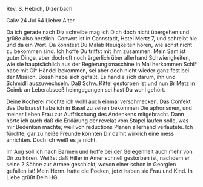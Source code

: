 Rev. S. Hebich, Dizenbach

 Calw 24 Jul 64
Lieber Alter

Da ich gerade nach Diz schreibe mag ich Dich doch nicht übergehen und grüße also herzlich. Convert ist in Cannstadt, Hotel Mertz 7, und schreibt hie und da ein Wort. Da könntest Du Malab Neuigkeiten hören, wie sonst nicht zu bekommen sind. Ich hoffe Du triffst mit ihm zusammen. Mein Sam ist guter Dinge, aber doch oft noch ärgerlich über allerhand Schwierigkeiten, wie sie hauptsächlich aus der Regierungsmaschine in Mal herkommen Schl<unk>* habe mit Gl<asson>* Händel bekommen, sei aber doch nicht wieder ganz fest bei der Mission. Bossh habe sich gefaßt. Es handle sich darum, ihn und Schmidli auszuwechseln. Daß Schw. Kittel gestorben ist und nun Br Metz in Coimb an Leberabsceß heimgegangen sei hast Du wohl gehört.

Deine Kocherei möchte ich wohl auch einmal verschmecken. Das Confekt das Du braust habe ich in Basel zu sehen bekommen Die aphorismen, und meiner lieben Frau zur Auffrischung des Andenkens mitgebracht. Dann hörte ich auch daß die Erklärung der revelat vom Stapel laufen solle, was mir Bedenken machte; weil von reductions Planen allerhand verlautete. Ich fürchte, gar zu heiße Freunde könnten Dir damit wirklich eine mess anrichten. Doch ich weiß es ja nicht.

Im Aug soll ich nach Barmen und hoffe bei der Gelegenheit auch mehr von Dir zu hören. Weißst daß Hiller in Amer schnell gestorben ist, nachdem er seine 2 Söhne zur Armee geschickt, wovon einer schon in Georgien gefallen ist! Mein Herm. hatte die Pocken, jetzt haben sie Frau und Kind. In Liebe grüßt  Dein HG.

